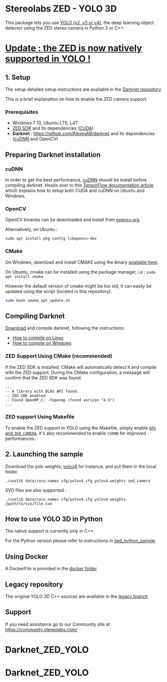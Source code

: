 # Stereolabs ZED - YOLO 3D

This package lets you use [YOLO (v2, v3 or v4)](http://pjreddie.com/darknet/yolo/), the deep learning object detector using the ZED stereo camera in Python 3 or C++.

# [Update : the ZED is now natively supported in YOLO !](https://github.com/AlexeyAB/darknet)

## 1. Setup

The setup detailed setup instructions are available in the [Darknet repository](https://github.com/AlexeyAB/darknet).

This is a brief explanation on how to enable the ZED camera support.

### Prerequisites

- Windows 7 10, Ubuntu LTS, L4T
- [ZED SDK](https://www.stereolabs.com/developers/) and its dependencies ([CUDA](https://developer.nvidia.com/cuda-downloads))
- **Darknet** : https://github.com/AlexeyAB/darknet and its dependencies ([cuDNN](https://developer.nvidia.com/cudnn) and OpenCV)

## Preparing Darknet installation

### cuDNN

In order to get the best performance, [cuDNN](https://developer.nvidia.com/cudnn) should be install before compiling darknet. Heads over to this [TensorFlow documentation article](https://www.tensorflow.org/install/gpu#install_cuda_with_apt) which explains how to setup both CUDA and cuDNN on Ubuntu and Windows.

### OpenCV

OpenCV binaries can be downloaded and install from [opencv.org](https://opencv.org/releases/).

Alternatively, on Ubuntu :

    sudo apt install pkg-config libopencv-dev

### CMake

On Windows, download and install CMAKE using the binary [available here](https://cmake.org/download/).

On Ubuntu, cmake can be installed using the package manager, i.e : `sudo apt install cmake`

However the default version of cmake might be too old, it can easily be updated using the script (located in this repository):

```bash
sudo bash cmake_apt_update.sh
```

## Compiling Darknet

[Download](https://github.com/AlexeyAB/darknet) and compile darknet, following the instructions:

- [How to compile on Linux](https://github.com/AlexeyAB/darknet#how-to-compile-on-linux)
- [How to compile on Windows](https://github.com/AlexeyAB/darknet#how-to-compile-on-windows-using-vcpkg)

### ZED Support Using CMake (recommended)

If the ZED SDK is installed, CMake will automatically detect it and compile with the ZED support. During the CMake configuration, a message will confirm that the ZED SDK was found.

    ...
    -- A library with BLAS API found.
    -- ZED SDK enabled
    -- Found OpenMP_C: -fopenmp (found version "4.5")
    ...


### ZED support Using Makefile

To enable the ZED support in YOLO using the Makefile, simply enable [`GPU` and `ZED_CAMERA`](https://github.com/AlexeyAB/darknet/blob/cce34712f6928495f1fbc5d69332162fc23491b9/Makefile#L8), it's also recommended to enable `CUDNN` for improved performances.

## 2. Launching the sample

Download the yolo weights, [yolov4](https://github.com/AlexeyAB/darknet/releases/download/darknet_yolo_v3_optimal/yolov4.weights) for instance, and put them in the local folder.


    ./uselib data/coco.names cfg/yolov4.cfg yolov4.weights zed_camera

SVO files are also supported :

    ./uselib data/coco.names cfg/yolov4.cfg yolov4.weights /path/to/svo/file.svo

## How to use YOLO 3D in Python

The native support is currently only in C++.

For the Python version please refer to instructions in [zed_python_sample](./zed_python_sample)

## Using Docker

A DockerFile is provided in the [docker folder](./docker)

## Legacy repository

The original YOLO 3D C++ sources are available in the [legacy branch](https://github.com/stereolabs/zed-yolo/tree/legacy)


## Support
If you need assistance go to our Community site at https://community.stereolabs.com/
# Darknet_ZED_YOLO
# Darknet_ZED_YOLO
